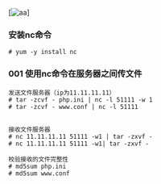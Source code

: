 [![aa](https://img.shields.io/badge/Author-%E9%99%88%E9%B9%A4-green.svg)]

### 安装nc命令
```
# yum -y install nc
```

### 001 使用nc命令在服务器之间传文件
```
发送文件服务器（ip为11.11.11.11）
# tar -zcvf - php.ini | nc -l 51111 -w 1
# tar -zcvf - www.conf | nc -l 51111


接收文件服务器
# nc 11.11.11.11 51111 -w1 | tar -zxvf -
# nc 11.11.11.11 51111 -w1| tar -zxvf -

校验接收的文件完整性
# md5sum php.ini 
# md5sum www.conf
```

